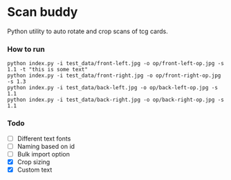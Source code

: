 # Scan buddy
Python utility to auto rotate and crop scans of tcg cards.

### How to run
``` 
python index.py -i test_data/front-left.jpg -o op/front-left-op.jpg -s 1.1 -t "this is some text"
python index.py -i test_data/front-right.jpg -o op/front-right-op.jpg -s 1.3
python index.py -i test_data/back-left.jpg -o op/back-left-op.jpg -s 1.1 
python index.py -i test_data/back-right.jpg -o op/back-right-op.jpg -s 1.1
```
### Todo
- [ ] Different text fonts
- [ ] Naming based on id
- [ ] Bulk import option
- [x] Crop sizing
- [x] Custom text
